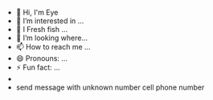 - 👋 Hi, I'm Eye
- 👀 I’m interested in ...
- 🌱 I Fresh fish  ...
- 💞️ I’m looking where...
- 📫 How to reach me ...
- 😄 Pronouns: ...
- ⚡ Fun fact: ...
-
-  send message with unknown number cell phone number

<!---
Eb1UFo/Eb1UFo is a ✨ special ✨ repository because its `README.md` (this file) appears on your GitHub profile.
You can click the Preview link to take a look at your changes.
--->
